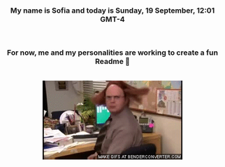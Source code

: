 


<div align="center">
<h3 >My name is Sofia and today is Sunday, 19 September, 12:01 GMT-4</h3><br>
<h3 >For now, me and my personalities are working to create a fun Readme 👋
</h3><br>
<img src='img/dwight.gif' alt='working...'/>
</div>
